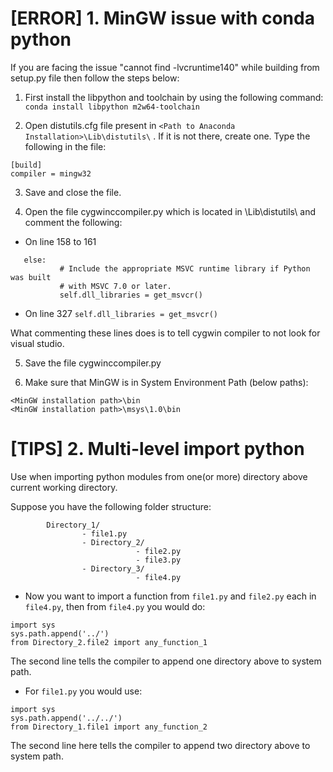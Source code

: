 
# [ERROR] 1. MinGW issue with conda python
If you are facing the issue "cannot find -lvcruntime140" while building from setup.py file then follow the steps below:

1. First install the libpython and toolchain by using the following command:
`conda install libpython m2w64-toolchain`

2. Open distutils.cfg file present in `<Path to Anaconda Installation>\Lib\distutils\` . If it is not there, create one. Type the following in the file:
```
[build]
compiler = mingw32
```
3. Save and close the file.

4. Open the file cygwinccompiler.py which is located in <Path to Anaconda Installation>\Lib\distutils\ and comment the following:
* On line 158 to 161
 ```
	else:
            # Include the appropriate MSVC runtime library if Python was built
            # with MSVC 7.0 or later.
            self.dll_libraries = get_msvcr()
```

* On line 327
`self.dll_libraries = get_msvcr()`

What commenting these lines does is to tell cygwin compiler to not look for visual studio.

5. Save the file cygwinccompiler.py

6. Make sure that MinGW is in System Environment Path (below paths):
```
<MinGW installation path>\bin
<MinGW installation path>\msys\1.0\bin
```

# [TIPS] 2. Multi-level import python
Use when importing python modules from one(or more) directory above current working directory.

Suppose you have the following folder structure:
```
        Directory_1/
                - file1.py
                - Directory_2/
                            - file2.py
                            - file3.py
                - Directory_3/
                            - file4.py

```
* Now you want to import a function from `file1.py` and `file2.py` each in `file4.py`, then from `file4.py` you would do:

```
import sys
sys.path.append('../')
from Directory_2.file2 import any_function_1
```
The second line tells the compiler to append one directory above to system path.

* For `file1.py` you would use:
```
import sys
sys.path.append('../../')
from Directory_1.file1 import any_function_2
```   
The second line here tells the compiler to append two directory above to system path.